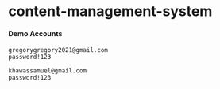 # content-management-system

#### Demo Accounts

    gregorygregory2021@gmail.com
    password!123

    khawassamuel@gmail.com
    password!123
